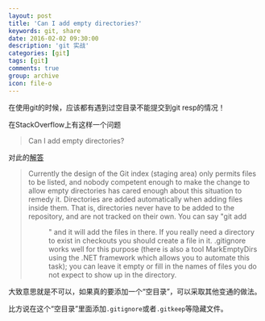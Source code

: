 ```yaml
---
layout: post
title: 'Can I add empty directories?'
keywords: git, share
date: 2016-02-02 09:30:00
description: 'git 实战'
categories: [git]
tags: [git]
comments: true
group: archive
icon: file-o
---
```


在使用git的时候，应该都有遇到过空目录不能提交到git resp的情况！

<!--more-->

在StackOverflow上有这样一个问题

>Can I add empty directories?

对此的[解答](https://git.wiki.kernel.org/index.php/GitFaq#Can_I_add_empty_directories.3F
)
>Currently the design of the Git index (staging area) only permits files to be listed, and nobody competent enough to make the change to allow empty directories has cared enough about this situation to remedy it.
Directories are added automatically when adding files inside them. That is, directories never have to be added to the repository, and are not tracked on their own.
You can say "git add <dir>" and it will add the files in there.
If you really need a directory to exist in checkouts you should create a file in it. .gitignore works well for this purpose (there is also a tool MarkEmptyDirs using the .NET framework which allows you to automate this task); you can leave it empty or fill in the names of files you do not expect to show up in the directory.

大致意思就是不可以，如果真的要添加一个“空目录”，可以采取其他变通的做法。

比方说在这个“空目录”里面添加`.gitignore`或者`.gitkeep`等隐藏文件。
